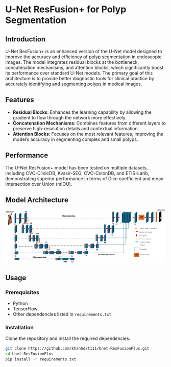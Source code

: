 # U-Net ResFusion+ for Polyp Segmentation

## Introduction

U-Net ResFusion+ is an enhanced version of the U-Net model designed to improve the accuracy and efficiency of polyp segmentation in endoscopic images. The model integrates residual blocks at the bottleneck, concatenation mechanisms, and attention blocks, which significantly boost its performance over standard U-Net models. The primary goal of this architecture is to provide better diagnostic tools for clinical practice by accurately identifying and segmenting polyps in medical images.

## Features

- **Residual Blocks**: Enhances the learning capability by allowing the gradient to flow through the network more effectively.
- **Concatenation Mechanisms**: Combines features from different layers to preserve high-resolution details and contextual information.
- **Attention Blocks**: Focuses on the most relevant features, improving the model’s accuracy in segmenting complex and small polyps.

## Performance

The U-Net ResFusion+ model has been tested on multiple datasets, including CVC-ClinicDB, Kvasir-SEG, CVC-ColonDB, and ETIS-Larib, demonstrating superior performance in terms of Dice coefficient and mean Intersection over Union (mIOU).

## Model Architecture

![Model Architecture](model.png)

## Usage

### Prerequisites
- Python 
- TensorFlow
- Other dependencies listed in `requirements.txt`

### Installation

Clone the repository and install the required dependencies:

```bash
git clone https://github.com/khanhdat111/Unet-ResFusionPlus.git
cd Unet-ResFusionPlus
pip install -r requirements.txt

